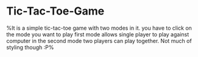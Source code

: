 # Tic-Tac-Toe-Game

%It is a simple tic-tac-toe game with two modes in it.
you have to click on the mode you want to play
first mode allows single player to play against computer in the second mode two players can play together.
Not much of styling though :P%
